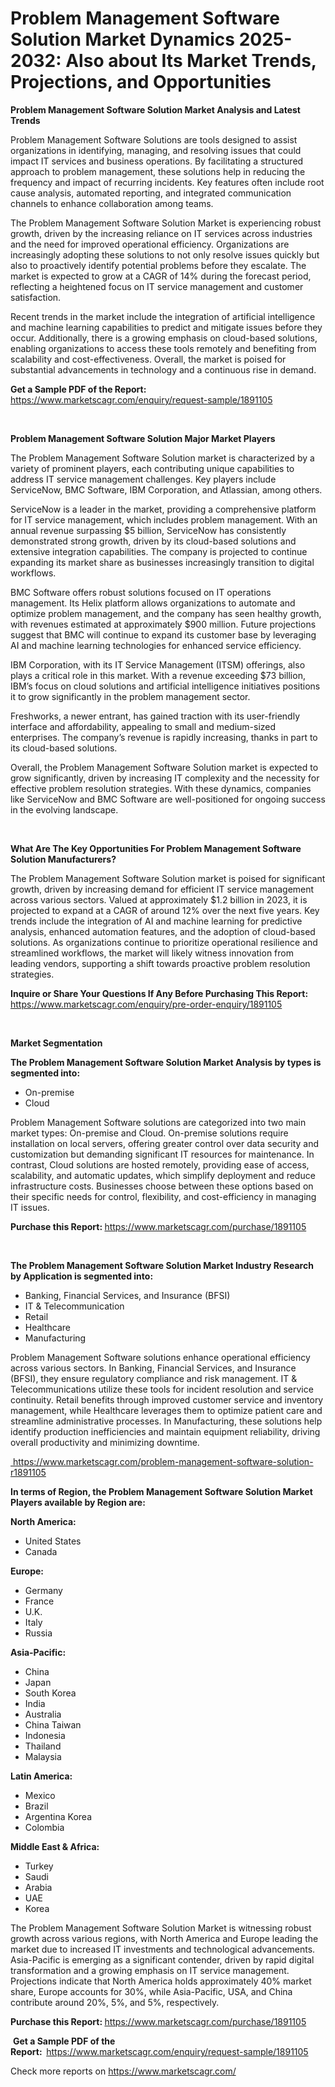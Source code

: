 <p><h1>Problem Management Software Solution Market Dynamics 2025-2032: Also about Its Market Trends, Projections, and Opportunities</h1></p><p><strong>Problem Management Software Solution Market Analysis and Latest Trends</strong></p>
<p><p>Problem Management Software Solutions are tools designed to assist organizations in identifying, managing, and resolving issues that could impact IT services and business operations. By facilitating a structured approach to problem management, these solutions help in reducing the frequency and impact of recurring incidents. Key features often include root cause analysis, automated reporting, and integrated communication channels to enhance collaboration among teams.</p><p>The Problem Management Software Solution Market is experiencing robust growth, driven by the increasing reliance on IT services across industries and the need for improved operational efficiency. Organizations are increasingly adopting these solutions to not only resolve issues quickly but also to proactively identify potential problems before they escalate. The market is expected to grow at a CAGR of 14% during the forecast period, reflecting a heightened focus on IT service management and customer satisfaction.</p><p>Recent trends in the market include the integration of artificial intelligence and machine learning capabilities to predict and mitigate issues before they occur. Additionally, there is a growing emphasis on cloud-based solutions, enabling organizations to access these tools remotely and benefiting from scalability and cost-effectiveness. Overall, the market is poised for substantial advancements in technology and a continuous rise in demand.</p></p>
<p><strong>Get a Sample PDF of the Report:&nbsp;</strong> <a href="https://www.marketscagr.com/enquiry/request-sample/1891105?utm_campaign=2106&utm_medium=2&utm_source=Github&utm_content=ia&utm_term=28032025&utm_id=problem-management-software-solution">https://www.marketscagr.com/enquiry/request-sample/1891105</a></p>
<p>&nbsp;</p>
<p><strong>Problem Management Software Solution Major Market Players</strong></p>
<p><p>The Problem Management Software Solution market is characterized by a variety of prominent players, each contributing unique capabilities to address IT service management challenges. Key players include ServiceNow, BMC Software, IBM Corporation, and Atlassian, among others. </p><p>ServiceNow is a leader in the market, providing a comprehensive platform for IT service management, which includes problem management. With an annual revenue surpassing $5 billion, ServiceNow has consistently demonstrated strong growth, driven by its cloud-based solutions and extensive integration capabilities. The company is projected to continue expanding its market share as businesses increasingly transition to digital workflows.</p><p>BMC Software offers robust solutions focused on IT operations management. Its Helix platform allows organizations to automate and optimize problem management, and the company has seen healthy growth, with revenues estimated at approximately $900 million. Future projections suggest that BMC will continue to expand its customer base by leveraging AI and machine learning technologies for enhanced service efficiency. </p><p>IBM Corporation, with its IT Service Management (ITSM) offerings, also plays a critical role in this market. With a revenue exceeding $73 billion, IBM’s focus on cloud solutions and artificial intelligence initiatives positions it to grow significantly in the problem management sector.</p><p>Freshworks, a newer entrant, has gained traction with its user-friendly interface and affordability, appealing to small and medium-sized enterprises. The company’s revenue is rapidly increasing, thanks in part to its cloud-based solutions.</p><p>Overall, the Problem Management Software Solution market is expected to grow significantly, driven by increasing IT complexity and the necessity for effective problem resolution strategies. With these dynamics, companies like ServiceNow and BMC Software are well-positioned for ongoing success in the evolving landscape.</p></p>
<p>&nbsp;</p>
<p><strong>What Are The Key Opportunities For Problem Management Software Solution Manufacturers?</strong></p>
<p><p>The Problem Management Software Solution market is poised for significant growth, driven by increasing demand for efficient IT service management across various sectors. Valued at approximately $1.2 billion in 2023, it is projected to expand at a CAGR of around 12% over the next five years. Key trends include the integration of AI and machine learning for predictive analysis, enhanced automation features, and the adoption of cloud-based solutions. As organizations continue to prioritize operational resilience and streamlined workflows, the market will likely witness innovation from leading vendors, supporting a shift towards proactive problem resolution strategies.</p></p>
<p><strong>Inquire or Share Your Questions If Any Before Purchasing This Report:</strong> <a href="https://www.marketscagr.com/enquiry/pre-order-enquiry/1891105?utm_campaign=2106&utm_medium=2&utm_source=Github&utm_content=ia&utm_term=28032025&utm_id=problem-management-software-solution">https://www.marketscagr.com/enquiry/pre-order-enquiry/1891105</a></p>
<p>&nbsp;</p>
<p><strong>Market Segmentation</strong></p>
<p><strong>The Problem Management Software Solution Market Analysis by types is segmented into:</strong></p>
<p><ul><li>On-premise</li><li>Cloud</li></ul></p>
<p><p>Problem Management Software solutions are categorized into two main market types: On-premise and Cloud. On-premise solutions require installation on local servers, offering greater control over data security and customization but demanding significant IT resources for maintenance. In contrast, Cloud solutions are hosted remotely, providing ease of access, scalability, and automatic updates, which simplify deployment and reduce infrastructure costs. Businesses choose between these options based on their specific needs for control, flexibility, and cost-efficiency in managing IT issues.</p></p>
<p><strong>Purchase this Report:&nbsp;</strong><a href="https://www.marketscagr.com/purchase/1891105?utm_campaign=2106&utm_medium=2&utm_source=Github&utm_content=ia&utm_term=28032025&utm_id=problem-management-software-solution">https://www.marketscagr.com/purchase/1891105</a></p>
<p>&nbsp;</p>
<p><strong>The Problem Management Software Solution Market Industry Research by Application is segmented into:</strong></p>
<p><ul><li>Banking, Financial Services, and Insurance (BFSI)</li><li>IT & Telecommunication</li><li>Retail</li><li>Healthcare</li><li>Manufacturing</li></ul></p>
<p><p>Problem Management Software solutions enhance operational efficiency across various sectors. In Banking, Financial Services, and Insurance (BFSI), they ensure regulatory compliance and risk management. IT & Telecommunications utilize these tools for incident resolution and service continuity. Retail benefits through improved customer service and inventory management, while Healthcare leverages them to optimize patient care and streamline administrative processes. In Manufacturing, these solutions help identify production inefficiencies and maintain equipment reliability, driving overall productivity and minimizing downtime.</p></p>
<p><a href="https://www.marketscagr.com/problem-management-software-solution-r1891105?utm_campaign=2106&utm_medium=2&utm_source=Github&utm_content=ia&utm_term=28032025&utm_id=problem-management-software-solution">&nbsp;https://www.marketscagr.com/problem-management-software-solution-r1891105</a></p>
<p><strong>In terms of Region, the Problem Management Software Solution Market Players available by Region are:</strong></p>
<p>
    <p> <strong> North America: </strong>
        <ul>
            <li>United States</li>
            <li>Canada</li>
        </ul>
        </p> 
    <p> <strong> Europe: </strong>
        <ul>
            <li>Germany</li>
            <li>France</li>
            <li>U.K.</li>
            <li>Italy</li>
            <li>Russia</li>
        </ul>
        </p> 
    <p> <strong> Asia-Pacific: </strong>
        <ul>
            <li>China</li>
            <li>Japan</li>
            <li>South Korea</li>
            <li>India</li>
            <li>Australia</li>
            <li>China Taiwan</li>
            <li>Indonesia</li>
            <li>Thailand</li>
            <li>Malaysia</li>
        </ul>
        </p> 
    <p> <strong> Latin America: </strong>
        <ul>
            <li>Mexico</li>
            <li>Brazil</li>
            <li>Argentina Korea</li>
            <li>Colombia</li>
        </ul>
        </p> 
    <p> <strong> Middle East & Africa: </strong>
        <ul>
            <li>Turkey</li>
            <li>Saudi</li>
            <li>Arabia</li>
            <li>UAE</li>
            <li>Korea</li>
        </ul>
    </p>
    </p>
<p><p>The Problem Management Software Solution Market is witnessing robust growth across various regions, with North America and Europe leading the market due to increased IT investments and technological advancements. Asia-Pacific is emerging as a significant contender, driven by rapid digital transformation and a growing emphasis on IT service management. Projections indicate that North America holds approximately 40% market share, Europe accounts for 30%, while Asia-Pacific, USA, and China contribute around 20%, 5%, and 5%, respectively.</p></p>
<p><strong>Purchase this Report: </strong><a href="https://www.marketscagr.com/purchase/1891105?utm_campaign=2106&utm_medium=2&utm_source=Github&utm_content=ia&utm_term=28032025&utm_id=problem-management-software-solution">https://www.marketscagr.com/purchase/1891105</a></p>
<p>&nbsp;<strong>Get a Sample PDF of the Report:&nbsp;&nbsp;</strong><a href="https://www.marketscagr.com/enquiry/request-sample/1891105?utm_campaign=2106&utm_medium=2&utm_source=Github&utm_content=ia&utm_term=28032025&utm_id=problem-management-software-solution">https://www.marketscagr.com/enquiry/request-sample/1891105</a></p>
<p><strong></strong></p>
<p>Check more reports on <a href="https://www.marketscagr.com/?utm_campaign=2106&utm_medium=2&utm_source=Github&utm_content=ia&utm_term=28032025&utm_id=problem-management-software-solution">https://www.marketscagr.com/</a></p>